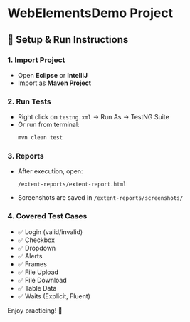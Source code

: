 # WebElementsDemo Project

## 🚀 Setup & Run Instructions

### 1. Import Project
- Open **Eclipse** or **IntelliJ**
- Import as **Maven Project**

### 2. Run Tests
- Right click on `testng.xml` → Run As → TestNG Suite
- Or run from terminal:
  ```sh
  mvn clean test
  ```

### 3. Reports
- After execution, open:
  ```
  /extent-reports/extent-report.html
  ```
- Screenshots are saved in `/extent-reports/screenshots/`

### 4. Covered Test Cases
- ✅ Login (valid/invalid)  
- ✅ Checkbox  
- ✅ Dropdown  
- ✅ Alerts  
- ✅ Frames  
- ✅ File Upload  
- ✅ File Download  
- ✅ Table Data  
- ✅ Waits (Explicit, Fluent)  

Enjoy practicing! 🎯
